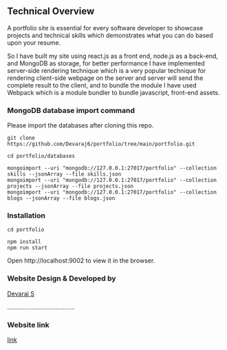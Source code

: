 ## Technical Overview
A portfolio site is essential for every software developer to showcase projects and technical skills which demonstrates what you can do based upon your resume. 

So I have built my site using react.js as a front end, node.js as a back-end, and MongoDB as storage, for better performance I have implemented server-side rendering technique which is a very popular technique for rendering client-side webpage on the server and server will send the complete result to the client, and to bundle the module I have used Webpack which is a module bundler to bundle javascript, front-end assets.



### MongoDB database import command
Please import the databases after cloning this repo.

`````````````````````````````````````
git clone https://github.com/Devaraj6/portfolio/tree/main/portfolio.git

cd portfolio/databases

mongoimport --uri "mongodb://127.0.0.1:27017/portfolio" --collection skills --jsonArray --file skills.json
mongoimport --uri "mongodb://127.0.0.1:27017/portfolio" --collection projects --jsonArray --file projects.json
mongoimport --uri "mongodb://127.0.0.1:27017/portfolio" --collection blogs --jsonArray --file blogs.json
`````````````````````````````````````

### Installation
``````````````````````````````````````
cd portfolio

npm install
npm run start
``````````````````````````````````````
Open http://localhost:9002 to view it in the browser.

### Website Design & Developed by
[Devaraj S](https://www.linkedin.com/in/deva-raj-339216210)

.......................................

### Website link 

[link](https://jsmasterypro.com/) 

